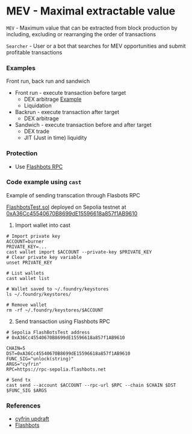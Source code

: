 # MEV - Maximal extractable value

`MEV` - Maximum value that can be extracted from block production by including, excluding or rearranging the order of transactions

`Searcher` - User or a bot that searches for MEV opportunities and submit profitable transactions

### Examples

Front run, back run and sandwich

- Front run - execute transaction before target
  - DEX arbitrage [Example](https://etherscan.io/tx/0x5e1657ef0e9be9bc72efefe59a2528d0d730d478cfc9e6cdd09af9f997bb3ef4)
  - Liquidation
- Backrun - execute transaction after target
  - DEX arbitrage
- Sandwich - execute transaction before and after target
  - DEX trade
  - JIT (Just in time) liquidity

### Protection

- Use [Flashbots RPC](https://docs.flashbots.net/flashbots-protect)

### Code example using `cast`

Example of sending transcation through Flasbots RPC

[FlashbotsTest.sol](./FlashbotsTest.sol) deployed on Sepolia testnet at [0xA36Cc45540670B8699dE15596618a857f1AB9610](https://sepolia.etherscan.io/address/0xA36Cc45540670B8699dE15596618a857f1AB9610)

1. Import wallet into cast

```shell
# Import private key
ACCOUNT=burner
PRIVATE_KEY=...
cast wallet import $ACCOUNT --private-key $PRIVATE_KEY
# Clear private key variable
unset PRIVATE_KEY

# List wallets
cast wallet list

# Wallet saved to ~/.foundry/keystores
ls ~/.foundry/keystores/

# Remove wallet
rm -rf ~/.foundry/keystores/$ACCOUNT
```

2. Send transaction using Flashbots RPC

```shell
# Sepolia FlashBotsTest address
# 0xA36Cc45540670B8699dE15596618a857f1AB9610

CHAIN=5
DST=0xA36Cc45540670B8699dE15596618a857f1AB9610
FUNC_SIG="unlock(string)"
ARGS="cyfrin"
RPC=https://rpc-sepolia.flashbots.net

# Send tx
cast send --account $ACCOUNT --rpc-url $RPC --chain $CHAIN $DST $FUNC_SIG $ARGS
```

### References

- [cyfrin updraft](https://updraft.cyfrin.io/courses/security/mev-and-governance/mev-introduction?lesson_format=video)
- [Flashbots](https://docs.flashbots.net/)

